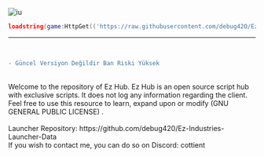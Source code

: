 ![iu](https://github.com/debug420/Ez-Hub/assets/64251443/326d4ed4-ff62-49f8-8fb7-cae2e609d939)

```lua
loadstring(game:HttpGet(('https://raw.githubusercontent.com/debug42O/Ez-Industries-Launcher-Data/master/Launcher.lua'),true))() dosebt work coming soon
```

--------------------------------------------
<br/>

```diff
- Güncel Versiyon Değildir Ban Riski Yüksek
```
<br/>
Welcome to the repository of Ez Hub. Ez Hub is an open source script hub with exclusive scripts. It does not log any information regarding the client. Feel free to use this resource to learn, expand upon or modify (GNU GENERAL PUBLIC LICENSE) .<br/>
<br/>
Launcher Repository: https://github.com/debug420/Ez-Industries-Launcher-Data<br/>
If you wish to contact me, you can do so on Discord: cottient<br/>
<br/>
